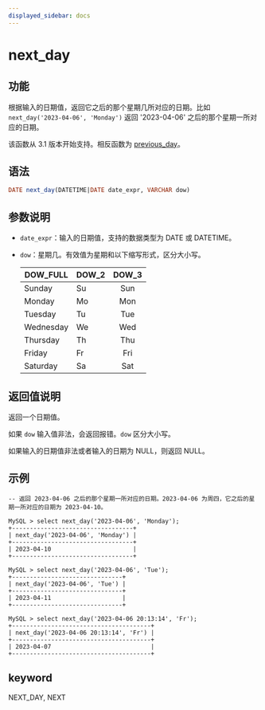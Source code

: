 ```yaml
---
displayed_sidebar: docs
---
```


# next_day

## 功能

根据输入的日期值，返回它之后的那个星期几所对应的日期。比如 `next_day('2023-04-06', 'Monday')` 返回 '2023-04-06' 之后的那个星期一所对应的日期。

该函数从 3.1 版本开始支持。相反函数为 [previous_day](./previous_day.md)。

## 语法

```SQL
DATE next_day(DATETIME|DATE date_expr, VARCHAR dow)
```

## 参数说明

- `date_expr`：输入的日期值，支持的数据类型为 DATE 或 DATETIME。
- `dow`：星期几。有效值为星期和以下缩写形式，区分大小写。
  
  | DOW_FULL  | DOW_2 | DOW_3 |
  | --------- | ----- |:-----:|
  | Sunday    | Su    | Sun   |
  | Monday    | Mo    | Mon   |
  | Tuesday   | Tu    | Tue   |
  | Wednesday | We    | Wed   |
  | Thursday  | Th    | Thu   |
  | Friday    | Fr    | Fri   |
  | Saturday  | Sa    | Sat   |

## 返回值说明

返回一个日期值。

如果 `dow` 输入值非法，会返回报错。`dow` 区分大小写。

如果输入的日期值非法或者输入的日期为 NULL，则返回 NULL。

## 示例

```Plain
-- 返回 2023-04-06 之后的那个星期一所对应的日期。2023-04-06 为周四，它之后的星期一所对应的日期为 2023-04-10。

MySQL > select next_day('2023-04-06', 'Monday');
+----------------------------------+
| next_day('2023-04-06', 'Monday') |
+----------------------------------+
| 2023-04-10                       |
+----------------------------------+

MySQL > select next_day('2023-04-06', 'Tue');
+-------------------------------+
| next_day('2023-04-06', 'Tue') |
+-------------------------------+
| 2023-04-11                    |
+-------------------------------+

MySQL > select next_day('2023-04-06 20:13:14', 'Fr');
+---------------------------------------+
| next_day('2023-04-06 20:13:14', 'Fr') |
+---------------------------------------+
| 2023-04-07                            |
+---------------------------------------+
```

## keyword

NEXT_DAY, NEXT
